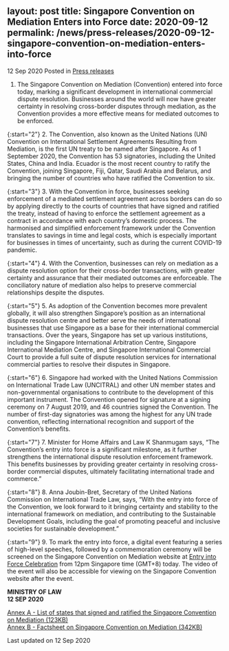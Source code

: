 layout: post
title: Singapore Convention on Mediation Enters into Force
date: 2020-09-12
permalink: /news/press-releases/2020-09-12-singapore-convention-on-mediation-enters-into-force
---

12 Sep 2020 Posted in [Press releases](/news/press-releases)

1. 	The Singapore Convention on Mediation (Convention) entered into force today, marking a significant development in international commercial dispute resolution. Businesses around the world will now have greater certainty in resolving cross-border disputes through mediation, as the Convention provides a more effective means for mediated outcomes to be enforced. 

{:start="2"}
2. 	The Convention, also known as the United Nations (UN) Convention on International Settlement Agreements Resulting from Mediation, is the first UN treaty to be named after Singapore. As of 1 September 2020, the Convention has 53 signatories, including the United States, China and India. Ecuador is the most recent country to ratify the Convention, joining Singapore, Fiji, Qatar, Saudi Arabia and Belarus, and bringing the number of countries who have ratified the Convention to six.

{:start="3"}
3. 	With the Convention in force, businesses seeking enforcement of a mediated settlement agreement across borders can do so by applying directly to the courts of countries that have signed and ratified the treaty, instead of having to enforce the settlement agreement as a contract in accordance with each country’s domestic process. The harmonised and simplified enforcement framework under the Convention translates to savings in time and legal costs, which is especially important for businesses in times of uncertainty, such as during the current COVID-19 pandemic.

{:start="4"}
4. 	With the Convention, businesses can rely on mediation as a dispute resolution option for their cross-border transactions, with greater certainty and assurance that their mediated outcomes are enforceable. The conciliatory nature of mediation also helps to preserve commercial relationships despite the disputes.

{:start="5"}
5. 	 As adoption of the Convention becomes more prevalent globally, it will also strengthen Singapore’s position as an international dispute resolution centre and better serve the needs of international businesses that use Singapore as a base for their international commercial transactions. Over the years, Singapore has set up various institutions, including the Singapore International Arbitration Centre, Singapore International Mediation Centre, and Singapore International Commercial Court to provide a full suite of dispute resolution services for international commercial parties to resolve their disputes in Singapore.

{:start="6"}
6. 	Singapore had worked with the United Nations Commission on International Trade Law (UNCITRAL) and other UN member states and non-governmental organisations to contribute to the development of this important instrument. The Convention opened for signature at a signing ceremony on 7 August 2019, and 46 countries signed the Convention. The number of first-day signatories was among the highest for any UN trade convention, reflecting international recognition and support of the Convention’s benefits.  

{:start="7"}
7. 	Minister for Home Affairs and Law K Shanmugam says, “The Convention’s entry into force is a significant milestone, as it further strengthens the international dispute resolution enforcement framework. This benefits businesses by providing greater certainty in resolving cross-border commercial disputes, ultimately facilitating international trade and commerce.” 

{:start="8"}
8. 	 Anna Joubin-Bret, Secretary of the United Nations Commission on International Trade Law, says, “With the entry into force of the Convention, we look forward to it bringing certainty and stability to the international framework on mediation, and contributing to the Sustainable Development Goals, including the goal of promoting peaceful and inclusive societies for sustainable development.”

{:start="9"}
9. 	To mark the entry into force, a digital event featuring a series of high-level speeches, followed by a commemoration ceremony will be screened on the Singapore Convention on Mediation website at [Entry into Force Celebration](www.singaporeconvention.org/events/scm2020) from 12pm Singapore time (GMT+8) today. The video of the event will also be accessible for viewing on the Singapore Convention website after the event.


**MINISTRY OF LAW**
<br>**12 SEP 2020**


[Annex A - List of states that signed and ratified the Singapore Convention on Mediation (123KB)](/media/AnnexACountriesSCM.pdf)<br>
[Annex B - Factsheet on Singapore Convention on Mediation (342KB)](/media/AnnexBSCMFactsheet.pdf)<br>

<p class="right-side-updated">Last updated on 12 Sep 2020</p>
